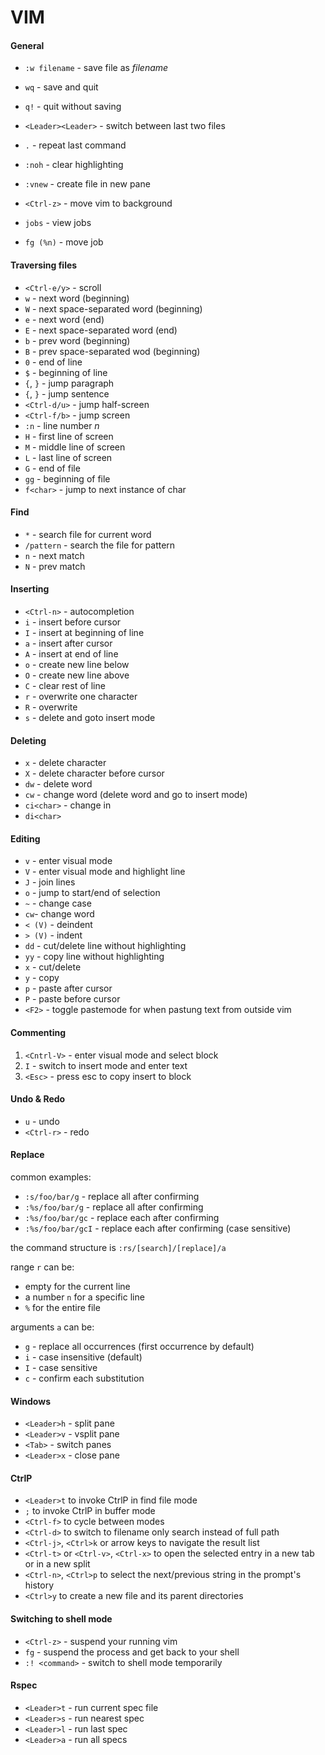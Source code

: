# VIM

#### General
* `:w filename` - save file as *filename*
* `wq` - save and quit
* `q!` - quit without saving
* `<Leader><Leader>` - switch between last two files
* `.` - repeat last command
* `:noh` - clear highlighting
* `:vnew` - create file in new pane
* `<Ctrl-z>` - move vim to background

* `jobs`    - view jobs
* `fg (%n)` - move job

#### Traversing files
* `<Ctrl-e/y>` - scroll
* `w` - next word (beginning)
* `W` - next space-separated word (beginning)
* `e` - next word (end)
* `E` - next space-separated word (end)
* `b` - prev word (beginning)
* `B` - prev space-separated wod (beginning)
* `0` - end of line
* `$` - beginning of line
* `{`, `}` - jump paragraph
* `{`, `}` - jump sentence
* `<Ctrl-d/u>` - jump half-screen
* `<Ctrl-f/b>` - jump screen
* `:n` - line number *n*
* `H` - first line of screen
* `M` - middle line of screen
* `L` - last line of screen
* `G` - end of file
* `gg` - beginning of file
* `f<char>` - jump to next instance of char
  
#### Find
* `*` - search file for current word
* `/pattern` - search the file for pattern
* `n` - next match
* `N` - prev match

#### Inserting
* `<Ctrl-n>` - autocompletion
* `i` - insert before cursor
* `I` - insert at beginning of line
* `a` - insert after cursor
* `A` - insert at end of line
* `o` - create new line below
* `O` - create new line above
* `C` - clear rest of line
* `r` - overwrite one character
* `R` - overwrite
* `s` - delete and goto insert mode

#### Deleting
* `x` - delete character
* `X` - delete character before cursor
* `dw` - delete word
* `cw` - change word (delete word and go to insert mode)
* `ci<char>` - change in 
* `di<char>`

#### Editing
* `v` - enter visual mode
* `V` - enter visual mode and highlight line
* `J` - join lines
* `o` - jump to start/end of selection
* `~` - change case
* `cw`- change word
* `< (V)` - deindent
* `> (V)` - indent
* `dd` - cut/delete line without highlighting
* `yy` - copy line without highlighting
* `x` - cut/delete
* `y` - copy
* `p` - paste after cursor
* `P` - paste before cursor
* `<F2>` - toggle pastemode for when pastung text from outside vim

#### Commenting
1. `<Cntrl-V>` - enter visual mode and select block
2. `I`         - switch to insert mode and enter text
3. `<Esc>`     - press esc to copy insert to block

#### Undo & Redo
* `u` - undo
* `<Ctrl-r>` - redo

#### Replace
common examples:

* `:s/foo/bar/g`   - replace all after confirming
* `:%s/foo/bar/g`   - replace all after confirming
* `:%s/foo/bar/gc`  - replace each after confirming
* `:%s/foo/bar/gcI` - replace each after confirming (case sensitive)

the command structure is `:rs/[search]/[replace]/a`

range `r` can be:

* empty for the current line
* a number `n` for a specific line
* `%` for the entire file

arguments `a` can be:

* `g` - replace all occurrences (first occurrence by default)
* `i` - case insensitive (default)
* `I` - case sensitive
* `c` - confirm each substitution

#### Windows
* `<Leader>h` - split pane
* `<Leader>v` - vsplit pane
* `<Tab>` - switch panes
* `<Leader>x` - close pane

#### CtrlP
* `<Leader>t` to invoke CtrlP in find file mode
* `;` to invoke CtrlP in buffer mode
* `<Ctrl-f>` to cycle between modes
* `<Ctrl-d>` to switch to filename only search instead of full path
* `<Ctrl-j>`, `<Ctrl>k` or arrow keys to navigate the result list
* `<Ctrl-t>` or `<Ctrl-v>`, `<Ctrl-x>` to open the selected entry in a new tab or in a new split
* `<Ctrl-n>`, `<Ctrl>p` to select the next/previous string in the prompt's history
* `<Ctrl>y` to create a new file and its parent directories

#### Switching to shell mode
* `<Ctrl-z>` - suspend your running vim
* `fg` - suspend the process and get back to your shell
* `:! <command>` - switch to shell mode temporarily

#### Rspec
* `<Leader>t` - run current spec file
* `<Leader>s` - run nearest spec
* `<Leader>l` - run last spec
* `<Leader>a` - run all specs
